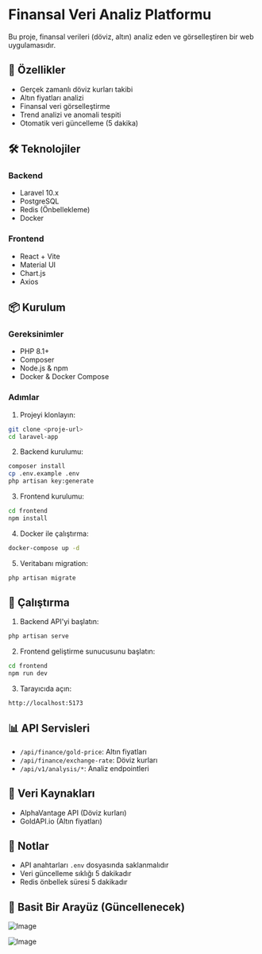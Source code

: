# Finansal Veri Analiz Platformu

Bu proje, finansal verileri (döviz, altın) analiz eden ve görselleştiren bir web uygulamasıdır.

## 🚀 Özellikler

-   Gerçek zamanlı döviz kurları takibi
-   Altın fiyatları analizi
-   Finansal veri görselleştirme
-   Trend analizi ve anomali tespiti
-   Otomatik veri güncelleme (5 dakika)

## 🛠️ Teknolojiler

### Backend

-   Laravel 10.x
-   PostgreSQL
-   Redis (Önbellekleme)
-   Docker

### Frontend

-   React + Vite
-   Material UI
-   Chart.js
-   Axios

## 📦 Kurulum

### Gereksinimler

-   PHP 8.1+
-   Composer
-   Node.js & npm
-   Docker & Docker Compose

### Adımlar

1. Projeyi klonlayın:

```bash
git clone <proje-url>
cd laravel-app
```

2. Backend kurulumu:

```bash
composer install
cp .env.example .env
php artisan key:generate
```

3. Frontend kurulumu:

```bash
cd frontend
npm install
```

4. Docker ile çalıştırma:

```bash
docker-compose up -d
```

5. Veritabanı migration:

```bash
php artisan migrate
```

## 🚀 Çalıştırma

1. Backend API'yi başlatın:

```bash
php artisan serve
```

2. Frontend geliştirme sunucusunu başlatın:

```bash
cd frontend
npm run dev
```

3. Tarayıcıda açın:

```
http://localhost:5173
```

## 📊 API Servisleri

-   `/api/finance/gold-price`: Altın fiyatları
-   `/api/finance/exchange-rate`: Döviz kurları
-   `/api/v1/analysis/*`: Analiz endpointleri

## 🔄 Veri Kaynakları

-   AlphaVantage API (Döviz kurları)
-   GoldAPI.io (Altın fiyatları)

## 📝 Notlar

-   API anahtarları `.env` dosyasında saklanmalıdır
-   Veri güncelleme sıklığı 5 dakikadır
-   Redis önbellek süresi 5 dakikadır

## 📄 Basit Bir Arayüz (Güncellenecek)

![Image](https://github.com/user-attachments/assets/fa4dea0a-640d-4f3b-bcf2-719968d7c101)

![Image](https://github.com/user-attachments/assets/c9deeb93-0f74-4b24-8fd3-de2c4e252ba5)


